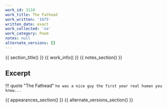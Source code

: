 ```yaml
---
work_id: 3110
work_title: The Fathead
work_written: '1975'
written_date: exact
work_collected: 'no'
work_category: Poem
notes: null
alternate_versions: []
---
```


{{ section_title() }}
{{ work_info() }}
{{ notes_section() }}
## Excerpt
!!! quote "The Fathead"
    ```
    he was a nice guy
    the first year
    real human
    you know...
    ```

{{ appearances_section() }}
{{ alternate_versions_section() }}